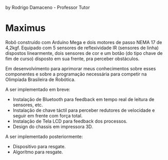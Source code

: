 by Rodrigo Damaceno - Professor Tutor

# Maximus

Robô construído com Arduíno Mega e dois motores de passo NEMA 17 de 4,2kgf. Equipado com 5 sensores de reflexividade IR (sensores de linha) dispostos linearmente, dois sensores de cor e um botão (do tipo chave de fim de curso) disposto em sua frente, pra perceber obstáculos.

Em desenvolvimento para aprimorar meus conhecimentos sobre esses componentes e sobre a programação necessária para competir na Olimpíada Brasileira de Robótica.


A ser implementado em breve:

* Instalação de Bluetooth para feedback em tempo real de leitura de sensores, etc.
* Instalação de chave táctil para perceber redutores de velocidade e seguir em frente com força total.
* Instalação de Tela LCD para feedback dos processos.
* Design do chassis em impressora 3D.


A ser implementado posteriormente:

* Dispositivo para resgate.
* Algorítmo para resgate.
